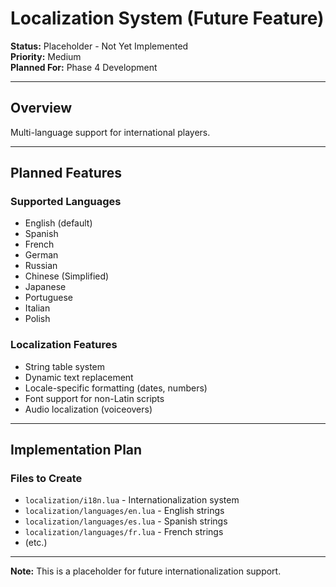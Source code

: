 # Localization System (Future Feature)

**Status:** Placeholder - Not Yet Implemented  
**Priority:** Medium  
**Planned For:** Phase 4 Development

---

## Overview

Multi-language support for international players.

---

## Planned Features

### Supported Languages
- English (default)
- Spanish
- French
- German
- Russian
- Chinese (Simplified)
- Japanese
- Portuguese
- Italian
- Polish

### Localization Features
- String table system
- Dynamic text replacement
- Locale-specific formatting (dates, numbers)
- Font support for non-Latin scripts
- Audio localization (voiceovers)

---

## Implementation Plan

### Files to Create
- `localization/i18n.lua` - Internationalization system
- `localization/languages/en.lua` - English strings
- `localization/languages/es.lua` - Spanish strings
- `localization/languages/fr.lua` - French strings
- (etc.)

---

**Note:** This is a placeholder for future internationalization support.
